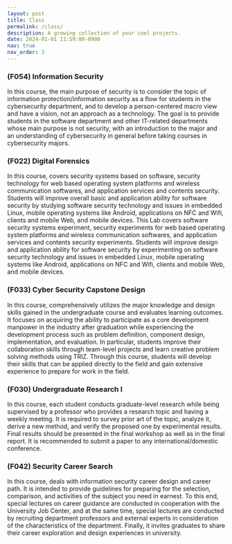 ```yaml
---
layout: post
title: Class
permalink: /class/
description: A growing collection of your cool projects.
date: 2024-01-01 11:59:00-0900
nav: true
nav_order: 3
---
```

### (F054) Information Security

In this course, the main purpose of security is to consider the topic of information protection/information security as a flow for students in the cybersecurity department, and to develop a person-centered macro view and have a vision, not an approach as a technology. The goal is to provide students in the software department and other IT-related departments whose main purpose is not security, with an introduction to the major and an understanding of cybersecurity in general before taking courses in cybersecurity majors.

### (F022) Digital Forensics

In this course, covers security systems based on software, security technology for web based operating system platforms and wireless communication softwares, and application services and contents security. Students will improve overall basic and application ability for software security by studying software security technology and issues in embedded Linux, mobile operating systems like Android, applications on NFC and Wifi, clients and mobile Web, and mobile devices.
This Lab covers software security systems experiment, security experiments for web based operating system platforms and wireless communication softwares, and application services and contents security experiments. Students will improve design and application ability for software security by experimenting on software security technology and issues in embedded Linux, mobile operating systems like Android, applications on NFC and Wifi, clients and mobile Web, and mobile devices.

### (F033) Cyber Security Capstone Design

In this course, comprehensively utilizes the major knowledge and design skills gained in the undergraduate course and evaluates learning outcomes. It focuses on acquiring the ability to participate as a core development manpower in the industry after graduation while experiencing the development process such as problem definition, component design, implementation, and evaluation. In particular, students improve their collaboration skills through team-level projects and learn creative problem solving methods using TRIZ. Through this course, students will develop their skills that can be applied directly to the field and gain extensive experience to prepare for work in the field.

### (F030) Undergraduate Research I

In this course, each student conducts graduate-level research while being supervised by a professor who provides a research topic and having a weekly meeting. It is required to survey prior art of the topic, analyze it, derive a new method, and verify the proposed one by experimental results. Final results should be presented in the final workshop as well as in the final report. It is recommended to submit a paper to any international/domestic conference.

### (F042) Security Career Search

In this course, deals with information security career design and career path. It is intended to provide guidelines for preparing for the selection, comparison, and activities of the subject you need in earnest. To this end, special lectures on career guidance are conducted in cooperation with the University Job Center, and at the same time, special lectures are conducted by recruiting department professors and external experts in consideration of the characteristics of the department. Finally, it invites graduates to share their career exploration and design experiences in university.
